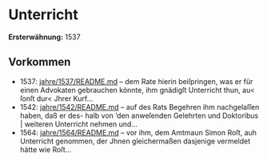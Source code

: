 # Unterricht

**Ersterwähnung:** 1537

## Vorkommen
- 1537: [jahre/1537/README.md](../jahre/1537/README.md) – dem Rate hierin beiſpringen, was er
für einen Advokaten gebrauchen könnte, ihm gnädigſt
Unterricht thun, au< ſonſt dur< Jhrer Kurf...
- 1542: [jahre/1542/README.md](../jahre/1542/README.md) – auf
des Rats Begehren ihm nachgelaſſen haben, daß er des-
halb von ‘den anweſenden Gelehrten und Doktoribus |
weiteren Unterricht nehmen und...
- 1564: [jahre/1564/README.md](../jahre/1564/README.md) – vor ihm, dem Amtmaun Simon
Roſt, auh Unterricht genommen, der Jhnen gleichermaßen
dasjenige vermeldet hätte wie Roſt...
